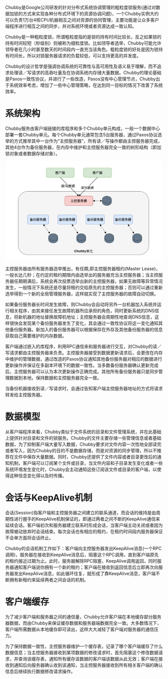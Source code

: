 Chubby是Google公司研发的针对分布式系统协调管理的粗粒度锁服务(通过对数据加锁的方式来实现各种分布式环境下的资源协调问题)，一个Chubby实例大约可以负责1万台4核CPU机器相互之间对资源的协同管理，主要功能是让众多客户端程序进行相互之间的同步，并对系统环境或者资源达成一致认知。

Chubby是一种粗粒度锁，所谓粗粒度指的是锁的持有时间比较长，反之如果锁的持有时间较短（秒级别）则被称为细粒度锁。比如领导者选举，Chubby可能允许领导者在几小时甚至数天的时间段内一直充当该角色。粗粒度锁的好处是因为锁持有时间长，所以对锁服务器请求的负载较低，可以支持更高的并发度。

Chubby的设计哲学是强调协调系统的可靠性与高可用性及语义易于理解，而不追求处理读／写请求的高吞吐量及在协调系统内存储大量数据。Chubby的理论基础是Paxos一致性协议，并进行了一些改造，Paxos没有中心管理节点，Chubby出于系统效率考虑，增加了一些中心管理策略，在达到同一目标的情况下改善了系统效率。

# 系统架构
Chubby服务由客户端链接的库程序和多个Chubby单元构成，一般一个数据中心部署一套Chubby单元。每个Chubby单元通常包含5台服务器，通过Paxos协议选举的方式推举其中一台作为“主控服务器”，所有读／写操作都由主控服务器完成，其他4台作为备份服务器，在内存中维护和主控服务器完全一致的树形结构（即加锁对象或者数据存储对象）。
<center>
<img src="./img/00_Chubby_Arch.png">
</center>

主控服务器由所有服务器选举推出，有任期,即主控服务器租约(Master Lease)，一般长达几秒；在约定的租约期限内由选举出的服务器充当主控服务器；当主控服务器任期期满后，系统会再次投票选举出新的主控服务器，如果无故障等异常情况发生，一般情况下系统还是尽量将租约交给原先的主控服务器；否则可以通过重新选举得到一个新的全局管理服务器，这样就实现了主控服务器的故障自动切换。

如果备份服务器长时间发生故障，则Chubby会自动将另外一台机器加入系统并运行相关程序，由其来接任发生故障机器所应承担的角色，同时更新系统的DNS信息，将新机器的地址替换故障机地址；主控服务器会周期性地查询DNS信息，这样很快会发现某个备份服务器发生了变化，其会通过一致性协议将这一变化通知其他备份服务器。新加入的备份服务器可以根据保存在外存及其他备份服务器的信息获取自己需要维护的内存数据。

客户端通过嵌入的库程序，利用RPC通信来和服务器进行交互，对Chubby的读／写请求都由主控服务器来负责。主控服务器接受到数据更新请求后，会更改在内存中维护的管理数据，通过改造的Paxos协议通知其他备份服务器对相应的数据进行更新操作并保证在多副本环境下的数据一致性。当多数备份服务器确认更新完成后，主控服务器可以认为本次更新操作正确完成。其他所有备份服务器只是同步管理数据到本地，保持数据和主控服务器完全一致。

当备份机器接收到读／写请求时，会通过告知客户端主控服务器地址的方式将请求转发给主控服务器。


# 数据模型
从客户端程序来看，Chubby类似于文件系统的目录和文件管理系统，并在此基础上提供针对目录和文件的锁服务。Chubby的文件主要存储一些管理信息或者基础数据，为了抑制客户端大量写入数据，Chubby要求对文件内容一次性地全部读完或者写入，因为Chubby的目的不是数据存储，而是对资源的同步管理，所以不推荐在文件中保存大量数据。同时，Chubby还提供了文件内容或者目录更改后的通知机制，客户端可以订阅某个文件或目录，当文件内容和子目录发生变化或者一些系统环境发生变化时，Chubby会主动通知这些订阅该文件或目录的客户端，以使得这种信息变化得以及时传播。

# 会话与KeepAlive机制

会话(Session)指客户端和主控服务器之间建立的联系通道，而会话的维持是由周期性进行握手的KeepAlive机制保证的，即通过两者之间不断的KeepAlive通信来延续会话。客户端初次和服务器建立联系时形成会话，当客户端主动关闭或者因为故障被动放弃时会话结束。每次会话也有相应的租约，在租约时间段内服务器保证不会单方面将会话终止。

Chubby的会话机制工作如下：客户端向主控服务器发出KeepAlive消息(一个RPC调用)，服务器在接收到KeepAlive消息后，阻塞这个RPC调用，直到客户端原先的租约接近过期为止。此时，服务器解除RPC阻塞，KeepAlive调用返回，同时服务器通知客户端说你拥有一个新的租约；客户端在接收到返回信息后立即再次向服务器发出KeepAlive消息，如此循环往复，就形成了靠KeepAlive消息，客户端不断拥有新租约来延续两者之间会话的机制。

# 客户端缓存

为了减少客户端和服务器之间的通信量，Chubby允许客户端在本地缓存部分服务器数据，而由Chubby来保证缓存数据和服务器端数据完全一致。大多数情况下，客户端所需数据从本地缓存即可读出，这样大大减轻了客户端对服务器的通信压力。

为了保持数据一致性，主控服务器维护一个缓存表，记录了哪个客户端缓存了什么数据信息；当主控服务器接收到某项数据的修改请求时，首先阻塞这个修改数据请求，并查询该缓存表，通知所有缓存该数据的客户端该数据从此无效；客户端在接收到通知后向服务器确认收到该通知，当主控服务器接收到所有相关客户端的确认信息后继续执行数据修改请求操作。